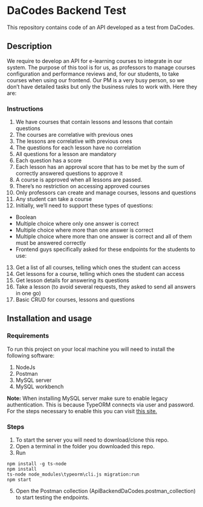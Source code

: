 # DaCodes Backend Test

This repository contains code of an API developed as a test from DaCodes.

## Description

We require to develop an API for e-learning courses to integrate in our system. The purpose of this tool is for us, as professors to manage courses configuration and performance reviews and, for our students, to take courses when using our frontend. Our PM is a very busy person, so we don’t have detailed tasks but only the business rules to work with. Here they are:

### Instructions 

1. We have courses that contain lessons and lessons that contain questions
2. The courses are correlative with previous ones
3. The lessons are correlative with previous ones
4. The questions for each lesson have no correlation
5. All questions for a lesson are mandatory
6. Each question has a score
7. Each lesson has an approval score that has to be met by the sum of correctly answered questions to approve it
8. A course is approved when all lessons are passed.
9. There’s no restriction on accessing approved courses
10. Only professors can create and manage courses, lessons and questions
11. Any student can take a course
12. Initially, we’ll need to support these types of questions:
* Boolean
* Multiple choice where only one answer is correct
* Multiple choice where more than one answer is correct
* Multiple choice where more than one answer is correct and all of them must be answered correctly
* Frontend guys specifically asked for these endpoints for the students to use:

13. Get a list of all courses, telling which ones the student can access
14. Get lessons for a course, telling which ones the student can access
15. Get lesson details for answering its questions
16. Take a lesson (to avoid several requests, they asked to send all answers in one go)
17. Basic CRUD for courses, lessons and questions

## Installation and usage
### Requirements
To run this project on your local machine you will need to install the following software:
1. NodeJs 
2. Postman
3. MySQL server
4. MySQL workbench

**Note:** When installing MySQL server make sure to enable legacy authentication. This is because TypeORM connects via user and password. For the steps necessary to enable this you can visit [this site.](https://stackoverflow.com/questions/49931541/mysql-changing-authentication-type-from-standard-to-caching-sha2-password)

### Steps
1. To start the server you will need to download/clone this repo.
2. Open a terminal in the folder you downloaded this repo.
3. Run
```
npm install -g ts-node
npm install
ts-node node_modules\typeorm\cli.js migration:run
npm start
```
5. Open the Postman collection (ApiBackendDaCodes.postman_collection) to start testing the endpoints.
